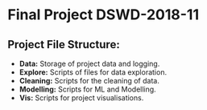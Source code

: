 # Final Project DSWD-2018-11

## Project File Structure:

- **Data:** Storage of project data and logging.
- **Explore:** Scripts of files for data exploration.
- **Cleaning:** Scripts for the cleaning of data.
- **Modelling:** Scripts for ML and Modelling.
- **Vis:** Scripts for project visualisations.
